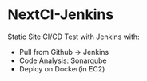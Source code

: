 # NextCI-Jenkins
Static Site CI/CD Test with Jenkins with:   

- Pull from Github -> Jenkins
- Code Analysis: Sonarqube
- Deploy on Docker(in EC2)
